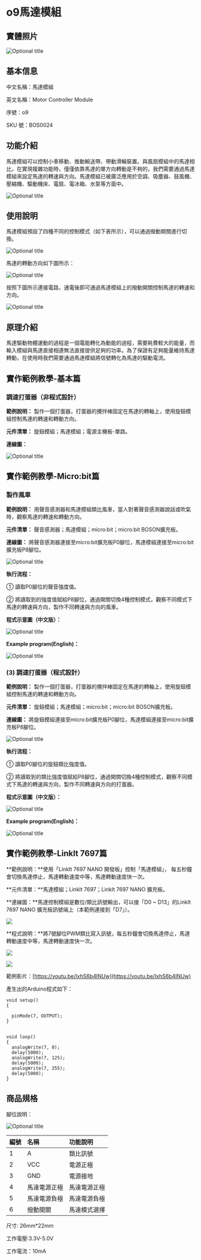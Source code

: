 # o9馬達模組

## 實體照片

![Optional title](../../.gitbook/assets/boson-dian-ji-kong-zhi-mo-kuai-shi-wu-tu.jpg)

## 基本信息

中文名稱：馬達模組

英文名稱：Motor Controller Module

序號：o9

SKU 號：BOS0024

## 功能介紹

馬達模組可以控制小車移動、推動輸送帶、帶動滑輪裝置。與風扇模組中的馬達相比，在實現複雜功能時，僅僅依靠馬達的單方向轉動是不夠的，我們需要通過馬達模組來設定馬達的轉速與方向。馬達模組已被廣泛應用於空調、吸塵器、鼓風機、壓縮機、驅動機床、電扇、電冰箱、水泵等方面中。

![Optional title](../../.gitbook/assets/boson-dian-ji-kong-zhi-mo-kuai-shi-li.png)

## 使用說明

馬達模組預設了四種不同的控制模式（如下表所示），可以通過撥動開關進行切換。

![Optional title](../../.gitbook/assets/boson-dian-ji-kong-zhi-mo-kuai-shi-yong-shuo-ming-1.png)

馬達的轉動方向如下圖所示：

![Optional title](../../.gitbook/assets/boson-dian-ji-kong-zhi-mo-kuai-shi-yong-shuo-ming-2.png)

按照下圖所示連接電路，通電後即可通過馬達模組上的撥動開關控制馬達的轉速和方向。

![Optional title](../../.gitbook/assets/boson-dian-ji-kong-zhi-mo-kuai-shi-yong-shuo-ming-3.png)

## 原理介紹

馬達驅動物體運動的過程是一個電能轉化為動能的過程，需要耗費較大的能量，而輸入模組與馬達直接相連無法直接提供足夠的功率。為了保證有足夠能量維持馬達轉動，在使用時我們需要通過馬達模組將信號轉化為馬達的驅動電流。

## 實作範例教學-基本篇

### **調速打蛋器（非程式設計）**

**範例說明：** 製作一個打蛋器，打蛋器的攪拌棒固定在馬達的轉軸上，使用旋鈕模組控制馬達的轉速和轉動方向。

**元件清單：** 旋鈕模組；馬達模組；電源主機板-單路。

**連線圖：**

![Optional title](../../.gitbook/assets/boson-dian-ji-kong-zhi-mo-kuai-tiao-su-da-dan-qi-1-lian-xian-tu.png)

## 實作範例教學-Micro:bit篇

### **製作風車**

**範例說明：** 用聲音感測器和馬達模組類比風車，當人對著聲音感測器說話或吹氣時，觀察馬達的轉速和轉動方向。

**元件清單：** 聲音感測器；馬達模組；micro:bit；micro:bit BOSON擴充板。

**連線圖：** 將聲音感測器連接至micro:bit擴充板P0腳位，馬達模組連接至micro:bit擴充板P8腳位。

![Optional title](../../.gitbook/assets/boson-dian-ji-kong-zhi-mo-kuai-zhi-zuo-feng-che-lian-xian-tu.png)

**執行流程：**

① 讀取P0腳位的聲音強度值。

② 將讀取到的強度值賦給P8腳位，通過開關切換4種控制模式，觀察不同模式下馬達的轉速與方向，製作不同轉速與方向的風車。

**程式示意圖（中文版）：**

![Optional title](../../.gitbook/assets/boson-dian-ji-kong-zhi-mo-kuai-zhi-zuo-feng-che-cheng-xu-shi-yi-tu-zhong-wen-ban.png)

**Example program\(English\)：**

![Optional title](../../.gitbook/assets/boson-dian-ji-kong-zhi-mo-kuai-zhi-zuo-feng-che-cheng-xu-shi-yi-tu-ying-wen-ban.png)

### **\(3\) 調速打蛋器（程式設計）**

**範例說明：** 製作一個打蛋器，打蛋器的攪拌棒固定在馬達的轉軸上，使用旋鈕模組控制馬達的轉速和轉動方向。

**元件清單：** 旋鈕模組；馬達模組；micro:bit；micro:bit BOSON擴充板。

**連線圖：** 將旋鈕模組連接至micro:bit擴充板P0腳位，馬達模組連接至micro:bit擴充板P8腳位。

![Optional title](../../.gitbook/assets/boson-dian-ji-kong-zhi-mo-kuai-tiao-su-da-dan-qi-2-lian-xian-tu.png)

**執行流程：**

① 讀取P0腳位的旋鈕類比強度值。

② 將讀取到的類比強度值賦給P8腳位，通過開關切換4種控制模式，觀察不同模式下馬達的轉速與方向，製作不同轉速與方向的打蛋器。

**程式示意圖（中文版）：**

![Optional title](../../.gitbook/assets/boson-dian-ji-kong-zhi-mo-kuai-tiao-su-da-dan-qi-2-cheng-xu-shi-yi-tu-zhong-wen-ban.png)

**Example program\(English\)：**

![Optional title](../../.gitbook/assets/boson-dian-ji-kong-zhi-mo-kuai-tiao-su-da-dan-qi-2-cheng-xu-shi-yi-tu-ying-wen-ban.png)

## 實作範例教學-LinkIt 7697篇

**範例說明：**使用「LinkIt 7697 NANO 開發板」控制「馬達模組」， 每五秒鐘會切換馬達停止，馬達轉動速度中等，馬達轉動速度快一次。

**元件清單：**馬達模組；LinkIt 7697；LinkIt 7697 NANO 擴充板。

**連線圖：**馬達控制模組是數位/類比訊號輸出，可以接「D0 ~ D13」的LinkIt 7697 NANO 擴充板訊號端上（本範例連接到「D7」）。

![](../../.gitbook/assets/motor_controller_7697_1.jpg)

**程式說明：**將7號腳位PWM類比寫入訊號，每五秒鐘會切換馬達停止，馬達轉動速度中等，馬達轉動速度快一次。

![](../../.gitbook/assets/motor_controller_7697_2.jpg)

![](../../.gitbook/assets/motor_controller_7697_3.jpg)

範例影片：[https://youtu.be/IxhS6b4INUw](https://youtu.be/IxhS6b4INUw)

產生出的Arduino程式如下：

```text
void setup()
{

  pinMode(7, OUTPUT);
}


void loop()
{
  analogWrite(7, 0);
  delay(5000);
  analogWrite(7, 125);
  delay(5000);
  analogWrite(7, 255);
  delay(5000);
}
```

## 商品規格

腳位說明：

![Optional title](../../.gitbook/assets/boson-dian-ji-kong-zhi-mo-kuai-yin-jiao-shuo-ming.png)

| **編號** | **名稱** | **功能說明** |
| :--- | :--- | :--- |
| 1 | A | 類比訊號 |
| 2 | VCC | 電源正極 |
| 3 | GND | 電源接地 |
| 4 | 馬達電源正極 | 馬達電源正極 |
| 5 | 馬達電源負極 | 馬達電源負極 |
| 6 | 撥動開關 | 馬達模式選擇 |

尺寸: 26mm\*22mm

工作電壓:3.3V-5.0V

工作電流：10mA

